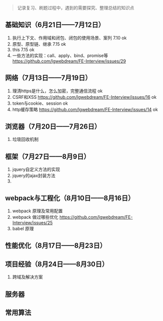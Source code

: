 > 记录复习、刷题过程中，遇到的需要探究、整理总结的知识点

## 基础知识（6月21日——7月12日）
1. 执行上下文、作用域和闭包、闭包的使用场景、案列   7.10    ok
2. 原型、原型链、继承   7.15   ok
3. this   7.15  ok
4. 一些方法的实现：call、apply、bind、promise等     https://github.com/lgwebdream/FE-Interview/issues/29

## 网络（7月13日——7月19日）
1. 理清https是什么，怎么加密，完整通信流程  ok
2. CSRF和XSS   https://github.com/lgwebdream/FE-Interview/issues/16   ok
3. token与cookie、session   ok
4. http缓存策略     https://github.com/lgwebdream/FE-Interview/issues/14  ok

## 浏览器（7月20日——7月26日）
1. 垃圾回收机制

## 框架（7月27日——8月9日）
1. jquery自定义方法的实现
2. jquery的ajax封装方法
3. 

## webpack与工程化（8月10日——8月16日）
1. webpack 原理及常用配置
2. webpack 做过哪些优化     https://github.com/lgwebdream/FE-Interview/issues/25
3. babel 原理

## 性能优化（8月17日——8月23日）


## 项目经验（8月24日——8月30日）
1. 跨域及解决方案


## 服务器


## 常用算法


